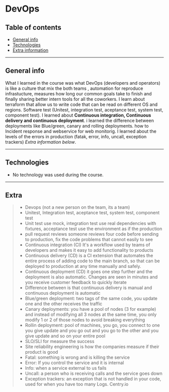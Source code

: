 # DevOps

## Table of contents
* [General info](#general-info) 
* [Technologies](#technologies) 
* [Extra information](#Extra)

------------

## General info

What I learned in the course was what DevOps (developers and operators) is like a culture that mix the both teams , automation for reproduce infrastucture, measures how long our common goals take to finish and finally sharing better intern tools for all the coworkers. I learn about terraform that allow us to write code that can be read on different OS and regions. Software test (Unitest, integration test, aceptance test, system test, component test). I learned about **Continuous integration, Continuous delivery and continuous deployment**. i learned the difference between deployments like Blue/green, canary and rolling deployments. how to Incident response and webservice for web monitorig. I learned about the levels of the errors in production (fatak, error, info, uncall, exception trackers) *Extra information below*.

------------

## Technologies
- No technology was used during the course.


------------

## Extra
>- Devops (not a new person on the team, its a team)
>- Unitest, Integration test, aceptance test, system test, component test
>- Unit test use mock, integration test use real dependencies with fixtures, acceptance test use the environment as if the production
>- pull request reviews someone reviews four code before sending to production, fix the code problems that cannot easily to see
>- Continuous integration (CI) It's a workflow used by teams of developers and makes it easy to add functionality to products
>- Continuous delivery (CD) is a CI extension that automates the entire process of adding code to the main branch, so that can be deployed to production at any time manually and safely.
>- Continuous deployment (CD) it goes one step further and the deployment is also automatic. Changes are seen in minutes and you receive customer feedback to quickly iterate
>- Difference between is that continuous delivery is manual and continuous deployment is automatic
>- Blue/green deployment: two tags of the same code, you update one and the other receives the traffic
>- Canary deployments: you have a pool of nodes (3 for example) and instead of modifying all 3 nodes at the same time, you only modify 1 or 2 of those nodes to avoid breaking everything
>- Rollin deployment: pool of machines, you go, you connect to one you give update and you go out and you go to the other and you give update and so on your entire pool
>- SLO/SLI for measure the success 
>- Site reliability engineering is how the companies measure if their product is good
>- Fatal: something is wrong and is killing the service
>- Error: If you control the service and it is internal
>- Info: when a service external to us fails
>- Uncall: a person who is receiving calls and the service goes down
>- Exception trackers: an exception that is not handled in your code, used for when you have too many Logs. Centry.io
